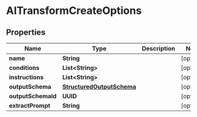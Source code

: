 

# AITransformCreateOptions


## Properties

| Name | Type | Description | Notes |
|------------ | ------------- | ------------- | -------------|
|**name** | **String** |  |  [optional] |
|**conditions** | **List&lt;String&gt;** |  |  [optional] |
|**instructions** | **List&lt;String&gt;** |  |  [optional] |
|**outputSchema** | [**StructuredOutputSchema**](StructuredOutputSchema) |  |  [optional] |
|**outputSchemaId** | **UUID** |  |  [optional] |
|**extractPrompt** | **String** |  |  [optional] |



